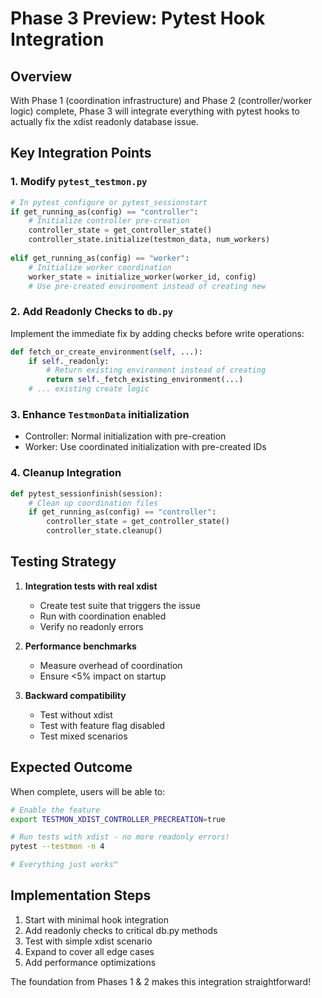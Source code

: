 # Phase 3 Preview: Pytest Hook Integration

## Overview
With Phase 1 (coordination infrastructure) and Phase 2 (controller/worker logic) complete, Phase 3 will integrate everything with pytest hooks to actually fix the xdist readonly database issue.

## Key Integration Points

### 1. Modify `pytest_testmon.py`
```python
# In pytest_configure or pytest_sessionstart
if get_running_as(config) == "controller":
    # Initialize controller pre-creation
    controller_state = get_controller_state()
    controller_state.initialize(testmon_data, num_workers)
    
elif get_running_as(config) == "worker":
    # Initialize worker coordination
    worker_state = initialize_worker(worker_id, config)
    # Use pre-created environment instead of creating new
```

### 2. Add Readonly Checks to `db.py`
Implement the immediate fix by adding checks before write operations:
```python
def fetch_or_create_environment(self, ...):
    if self._readonly:
        # Return existing environment instead of creating
        return self._fetch_existing_environment(...)
    # ... existing create logic
```

### 3. Enhance `TestmonData` initialization
- Controller: Normal initialization with pre-creation
- Worker: Use coordinated initialization with pre-created IDs

### 4. Cleanup Integration
```python
def pytest_sessionfinish(session):
    # Clean up coordination files
    if get_running_as(config) == "controller":
        controller_state = get_controller_state()
        controller_state.cleanup()
```

## Testing Strategy

1. **Integration tests with real xdist**
   - Create test suite that triggers the issue
   - Run with coordination enabled
   - Verify no readonly errors

2. **Performance benchmarks**
   - Measure overhead of coordination
   - Ensure <5% impact on startup

3. **Backward compatibility**
   - Test without xdist
   - Test with feature flag disabled
   - Test mixed scenarios

## Expected Outcome

When complete, users will be able to:
```bash
# Enable the feature
export TESTMON_XDIST_CONTROLLER_PRECREATION=true

# Run tests with xdist - no more readonly errors!
pytest --testmon -n 4

# Everything just works™
```

## Implementation Steps

1. Start with minimal hook integration
2. Add readonly checks to critical db.py methods
3. Test with simple xdist scenario
4. Expand to cover all edge cases
5. Add performance optimizations

The foundation from Phases 1 & 2 makes this integration straightforward!